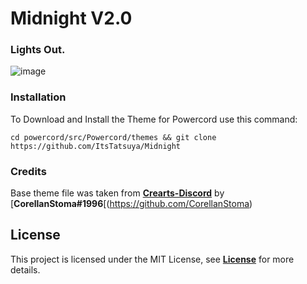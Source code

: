 # Midnight V2.0
### Lights Out.
![image](https://user-images.githubusercontent.com/87627258/151586175-4c672512-0640-48d5-b4d3-b2f85fd24cae.png)
### Installation
To Download and Install the Theme for Powercord use this command:
```
cd powercord/src/Powercord/themes && git clone https://github.com/ItsTatsuya/Midnight
```
### Credits
Base theme file was taken from [**Crearts-Discord**](https://github.com/CorellanStoma/CreArts-Discord) by [**CorellanStoma#1996**[(https://github.com/CorellanStoma)
## License
This project is licensed under the MIT License, see [**License**](https://raw.githubusercontent.com/ItsTatsuya/Midnight/master/License.md) for more details.
